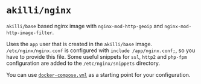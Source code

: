 # `akilli/nginx`

`akilli/base` based nginx image with `nginx-mod-http-geoip` and `nginx-mod-http-image-filter`.

Uses the `app` user that is created in the `akilli/base` image. `/etc/nginx/nginx.conf` is configured with `include /app/nginx.conf;`, so you have to provide this file. Some useful snippets for `ssl`, `http2` and `php-fpm` configuration are added to the `/etc/nginx/snippets` directory.

You can use [`docker-compose.yml`](https://github.com/akilli/docker/blob/master/nginx/docker-compose.yml) as a starting point for your configuration.
